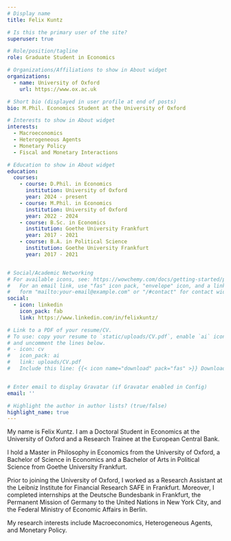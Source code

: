 ```yaml
---
# Display name
title: Felix Kuntz

# Is this the primary user of the site?
superuser: true

# Role/position/tagline
role: Graduate Student in Economics

# Organizations/Affiliations to show in About widget
organizations:
  - name: University of Oxford
    url: https://www.ox.ac.uk

# Short bio (displayed in user profile at end of posts)
bio: M.Phil. Economics Student at the University of Oxford

# Interests to show in About widget
interests:
  - Macroeconomics
  - Heterogeneous Agents 
  - Monetary Policy
  - Fiscal and Monetary Interactions

# Education to show in About widget
education:
  courses:
    - course: D.Phil. in Economics
      institution: University of Oxford
      year: 2024 - present
    - course: M.Phil. in Economics
      institution: University of Oxford
      year: 2022 - 2024
    - course: B.Sc. in Economics
      institution: Goethe University Frankfurt
      year: 2017 - 2021
    - course: B.A. in Political Science
      institution: Goethe University Frankfurt
      year: 2017 - 2021


# Social/Academic Networking
# For available icons, see: https://wowchemy.com/docs/getting-started/page-builder/#icons
#   For an email link, use "fas" icon pack, "envelope" icon, and a link in the
#   form "mailto:your-email@example.com" or "/#contact" for contact widget.
social:
  - icon: linkedin
    icon_pack: fab
    link: https://www.linkedin.com/in/felixkuntz/

# Link to a PDF of your resume/CV.
# To use: copy your resume to `static/uploads/CV.pdf`, enable `ai` icons in `params.toml`,
# and uncomment the lines below.
# - icon: cv
#   icon_pack: ai
#   link: uploads/CV.pdf
#   Include this line: {{< icon name="download" pack="fas" >}} Download my {{< staticref "uploads/CV.pdf" "newtab" >}}CV{{< /staticref >}}.


# Enter email to display Gravatar (if Gravatar enabled in Config)
email: ''

# Highlight the author in author lists? (true/false)
highlight_name: true
---
```


My name is Felix Kuntz. I am a Doctoral Student in Economics at the University of Oxford and a Research Trainee at the European Central Bank. 

I hold a Master in Philosophy in Economics from the University of Oxford, a Bachelor of Science in Economics and a Bachelor of Arts in Political Science from Goethe University Frankfurt. 

Prior to joining the University of Oxford, I worked as a Research Assistant at the Leibniz Institute for Financial Research SAFE in Frankfurt. Moreover, I completed internships at the Deutsche Bundesbank in Frankfurt, the Permanent Mission of Germany to the United Nations in New York City, and the Federal Ministry of Economic Affairs in Berlin.

My research interests include Macroeconomics, Heterogeneous Agents, and Monetary Policy. 

&nbsp;